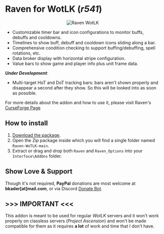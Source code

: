 # Raven for WotLK (_r541_)

<p align="center"><img src="https://user-images.githubusercontent.com/4732702/158499143-26accfc1-6d40-47e7-9547-7b50bcf164d0.png" alt="Raven WotLK"></p>

* Customizable timer bar and icon configurations to monitor buffs, debuffs and cooldowns.
* Timelines to show buff, debuff and cooldown icons sliding along a bar.
* Comprehensive condition checking to support buffing/debuffing, spell rotations, etc.
* Data broker display with horizontal stripe configuration.
* Value bars to show game and player info plus unit frame data.

_**Under Development**_:

* Multi-target HoT and DoT tracking bars: bars aren't shown properly and disappear a second after they show. So this will be looked into as soon as possible.

For more details about the addon and how to use it, please visit Raven's [CurseForge Page](https://www.curseforge.com/wow/addons/raven)

## How to install

1. [Download the package](https://github.com/bkader/Raven-WotLK/archive/refs/heads/main.zip).
2. Open the Zip package inside which you will find a single folder named `Raven-WoTLK-main`.
3. Extract or drag and drop both `Raven` and `Raven_Options` into your `Interface\AddOns` folder.

## Show Love & Support

Though it's not required, **PayPal** donations are most welcome at **bkader[at]mail.com**, or via Discord [Donate Bot](https://donatebot.io/checkout/795698054371868743).

## >>> IMPORTANT <<<

This addon is meant to be used for regular _WotLK_ servers and it won't work properly on classless servers (_Project Ascension_) and won't be made compatible for them as it requires **a lot** of work and time that I don't have.